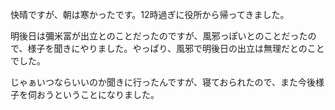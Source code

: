 快晴ですが、朝は寒かったです。12時過ぎに役所から帰ってきました。

明後日は彌米富が出立とのことだったのですが、風邪っぽいとのことだったので、様子を聞きにやりました。やっぱり、風邪で明後日の出立は無理だとのことでした。

じゃぁいつならいいのか聞きに行ったんですが、寝ておられたので、また今後様子を伺おうということになりました。
